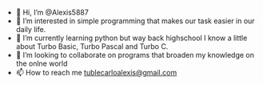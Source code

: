 - 👋 Hi, I’m @Alexis5887
- 👀 I’m interested in simple programming that makes our task easier in our daily life.
- 🌱 I’m currently learning python but way back highschool I know a little about Turbo Basic, Turbo Pascal and Turbo C.
- 💞️ I’m looking to collaborate on programs that broaden my knowledge on the onlne world
- 📫 How to reach me tublecarloalexis@gmail.com

<!---
Alexis5887/Alexis5887 is a ✨ special ✨ repository because its `README.md` (this file) appears on your GitHub profile.
You can click the Preview link to take a look at your changes.
--->
